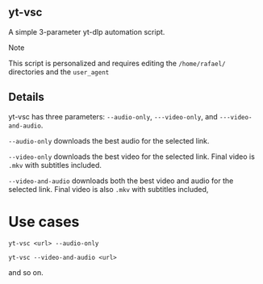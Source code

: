 ## yt-vsc
A simple 3-parameter yt-dlp automation script.

>[!NOTE]
> This script is personalized and requires editing the ```/home/rafael/``` directories and the ```user_agent``` 


## Details

yt-vsc has three parameters: ```--audio-only```, ```---video-only```, and ```---video-and-audio```. 

```--audio-only``` downloads the best audio for the selected link.

```--video-only``` downloads the best video for the selected link. Final video is ```.mkv``` with subtitles included.

```--video-and-audio``` downloads both the best video and audio for the selected link. Final video is also ```.mkv``` with subtitles included,

# Use cases

`yt-vsc <url> --audio-only`

`yt-vsc --video-and-audio <url>`

and so on.



